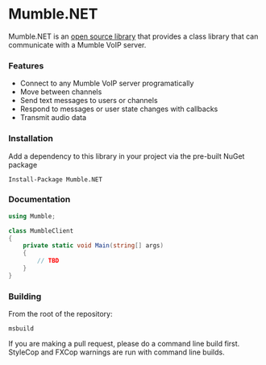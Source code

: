 Mumble.NET
==========
Mumble.NET is an [open source library][1] that provides a class library that can communicate with a Mumble VoIP server.

### Features

  * Connect to any Mumble VoIP server programatically
  * Move between channels
  * Send text messages to users or channels
  * Respond to messages or user state changes with callbacks
  * Transmit audio data

### Installation

Add a dependency to this library in your project via the pre-built NuGet package

    Install-Package Mumble.NET

### Documentation

```csharp
using Mumble;

class MumbleClient
{
    private static void Main(string[] args)
    {
        // TBD
    }
}
```

### Building

From the root of the repository:

    msbuild

If you are making a pull request, please do a command line build first. StyleCop and FXCop warnings are run with command line builds.

 [1]: https://github.com/perrym5/Mumble.NET
